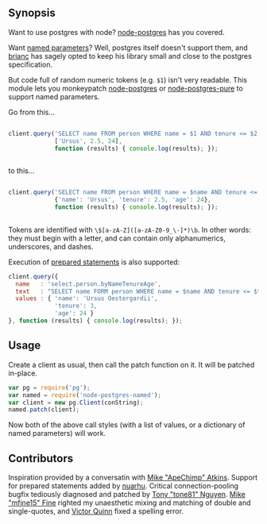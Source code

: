 Synopsis
--------

Want to use postgres with node? [node-postgres](https://github.com/brianc/node-postgres) has you covered.

Want [named parameters](https://github.com/brianc/node-postgres/issues/268)? Well, postgres itself doesn't support them, and [brianc](https://github.com/brianc) has sagely opted to keep his library small and close to the postgres specification.

But code full of random numeric tokens (e.g. `$1`) isn't very readable. This module lets you monkeypatch [node-postgres](https://github.com/brianc/node-postgres) or [node-postgres-pure](https://github.com/brianc/node-postgres-pure) to support named parameters.

Go from this...

```javascript

client.query('SELECT name FROM person WHERE name = $1 AND tenure <= $2 AND age <= $3',
             ['Ursus', 2.5, 24],
             function (results) { console.log(results); });
             
```

to this...

```javascript

client.query('SELECT name FROM person WHERE name = $name AND tenure <= $tenure AND age <= $age',
             {'name': 'Ursus', 'tenure': 2.5, 'age': 24},
             function (results) { console.log(results); });
     
```

Tokens are identified with `\$[a-zA-Z]([a-zA-Z0-9_\-]*)\b`. In other words: they must begin with a letter, and can contain only alphanumerics, underscores, and dashes.

Execution of [prepared statements](https://github.com/brianc/node-postgres/wiki/Prepared-Statements) is also supported:

```javascript
client.query({
  name   : 'select.person.byNameTenureAge',
  text   : "SELECT name FORM person WHERE name = $name AND tenure <= $tenure AND age <= $age",
  values : { 'name': 'Ursus Oestergardii',
             'tenure': 3,
             'age': 24 }
}, function (results) { console.log(results); });
```

Usage
-----

Create a client as usual, then call the patch function on it. It will be patched in-place.

```javascript
var pg = require('pg'); 
var named = require('node-postgres-named');
var client = new pg.Client(conString);
named.patch(client);
```

Now both of the above call styles (with a list of values, or a dictionary of named parameters) will work.

Contributors
---------

Inspiration provided by a conversatin with [Mike "ApeChimp" Atkins](https://github.com/apechimp). Support for prepared statements added by [nuarhu](https://github.com/nuarhu). Critical connection-pooling bugfix tediously diagnosed and patched by [Tony "tone81" Nguyen](https://github.com/tone81). [Mike "mfine15" Fine](https://github.com/mfine15) righted my unaesthetic mixing and matching of double and single-quotes, and [Victor Quinn](https://github.com/victorquinn) fixed a spelling error.
